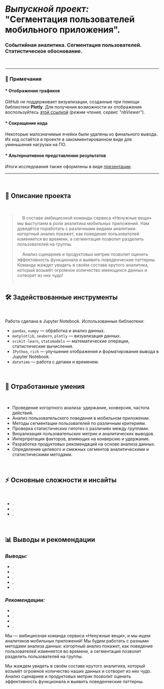 # _Выпускной проект:_ <br> "Сегментация пользователей мобильного приложения".  <br>
### Событийная аналитика. Cегментация пользователей. Cтатистическое обоснование.
<br>

***

### 📝 **Примечания**  

#### * **Отображение графиков**  
GitHub не поддерживает визуализации, созданные при помощи библиотеки **Plotly**. Для получения возможности их отображения воспользуйтесь [этой ссылкой](https://nbviewer.org/github/n347r1n0/yandex_prjcts/tree/main/12_Выпускной_проект_Мобильное_Приложение/Выпускной_проект_Мобильное_Приложение.ipynb) *(режим чтения, сервис "nbViewer").*
<br>
#### * **Сокращение кода**  
Некоторые малозначимые ячейки были удалены из финального вывода. Их код остаётся в проекте в закомментированном виде для уменьшения нагрузки на ПО.  

#### * **Альтернативное представление результатов**  
Итоги исследования также оформлены в виде [презентации](https://disk.yandex.ru/i/4UhvT0g9UOcMsA).  

---

 <br>
 
 ## 📌 Описание проекта

 <br>
 
> ᅠ В составе амбициозной команды сервиса «Ненужные вещи» мы выступаем в роли аналитика мобильных приложений. Нам доведётся поработать с различными видами аналитики: когортный анализ покажет, как поведение пользователей изменяется во времени, а сегментация позволит разделить пользователей на группы.<br>
>
> ᅠ Анализ сценариев и продуктовых метрик позволит оценить эффективность функционала и выявить поведенческие паттерны. Команда жаждет увидеть в своём составе крутого аналитика, который возьмёт огромное количество имеющихся данных и сотворит из них чудо!
<br>ᅠ 
## 🛠 Задействованные инструменты

<br>

Работа сделана в Jupyter Notebook. Использованные библиотеки:
- `pandas`, `numpy` — обработка и анализ данных.
- `matplotlib`, `seaborn`, `plotly` — визуализация данных.
- `scikit-learn`, `statsmodels` — математические операции, статистические вычисления.
- `IPython`, `rich` — улучшение отображения и форматирования вывода в Jupyter Notebook.
- `datetime` — работа с датами и временем.

<br>

## 🎯 Отработанные умения

<br>

- Проведение когортного анализа: удержание, конверсия, частота действий.
- Анализ пользовательского поведения в мобильном приложении.
- Методы сегментации пользователей по различным критериям.
- Проверка статистических гипотез о различиях между группами.
- Визуализация пользовательских метрик и аналитических выводов.
- Интерпретация факторов, влияющих на конверсию и удержание.
- Разработка продуктовых рекомендаций на основе анализа данных.
- Определение целевого и смежных сегментов аналитическими и статистическими методами.

<br>

## ⚡ Основные сложности и инсайты

<br>

- .
- .
- .

<br>

## 📊 Выводы и рекомендации

### ***Выводы:***
- .  
- .  
- .  
- .  
- .  

### ***Рекомендации:***  
- .  
- .  
- .  
- .


Мы — амбициозная команда сервиса «Ненужные вещи», и мы ищем аналитиков мобильных приложений! Мы будем работать с разными методами анализа данных: когортный анализ покажет, как поведение пользователей изменяется во времени, а сегментация позволит разделить пользователей на группы.

Мы жаждем увидеть в своём составе крутого аналитика, который возьмёт огромное количество наших данных и сотворит из них чудо. Анализ сценариев и продуктовых метрик позволит оценить эффективность функционала и выявить поведенческие паттерны.
